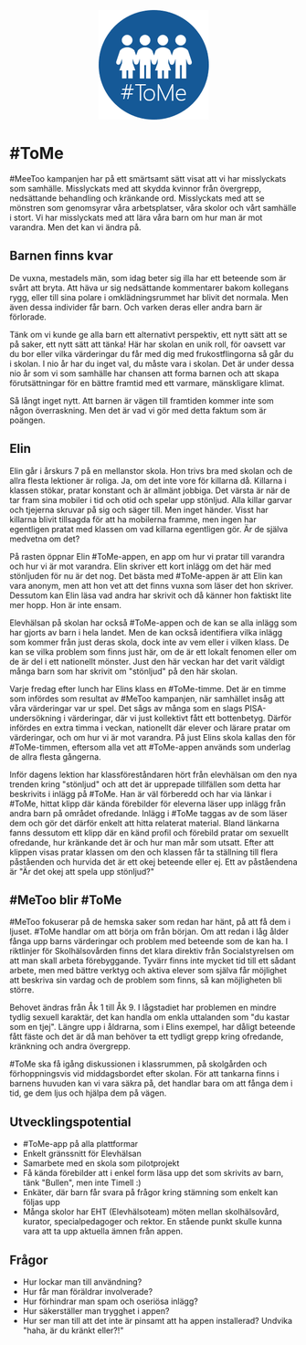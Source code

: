 <p align="center">
<img src="tome.png">
</p>

# #ToMe
#MeeToo kampanjen har på ett smärtsamt sätt visat att vi har misslyckats som samhälle. Misslyckats med att skydda kvinnor från övergrepp, nedsättande behandling och kränkande ord. Misslyckats med att se mönstren som genomsyrar våra arbetsplatser, våra skolor och vårt samhälle i stort. Vi har misslyckats med att lära våra barn om hur man är mot varandra. Men det kan vi ändra på.

## Barnen finns kvar
De vuxna, mestadels män, som idag beter sig illa har ett beteende som är svårt att bryta. Att häva ur sig nedsättande kommentarer bakom kollegans rygg, eller till sina polare i omklädningsrummet har blivit det normala. Men även dessa individer får barn. Och varken deras eller andra barn är förlorade.

Tänk om vi kunde ge alla barn ett alternativt perspektiv, ett nytt sätt att se på saker, ett nytt sätt att tänka! Här har skolan en unik roll, för oavsett var du bor eller vilka värderingar du får med dig med frukostflingorna så går du i skolan. I nio år har du inget val, du måste vara i skolan. Det är under dessa nio år som vi som samhälle har chansen att forma barnen och att skapa förutsättningar för en bättre framtid med ett varmare, mänskligare klimat.

Så långt inget nytt. Att barnen är vägen till framtiden kommer inte som någon överraskning. Men det är vad vi gör med detta faktum som är poängen.


## Elin
Elin går i årskurs 7 på en mellanstor skola. Hon trivs bra med skolan och de allra flesta lektioner är roliga. Ja, om det inte vore för killarna då. Killarna i klassen stökar, pratar konstant och är allmänt jobbiga. Det värsta är när de tar fram sina mobiler i tid och otid och spelar upp stönljud. Alla killar garvar och tjejerna skruvar på sig och säger till. Men inget händer. Visst har killarna blivit tillsagda för att ha mobilerna framme, men ingen har egentligen pratat med klassen om vad killarna egentligen gör. Är de själva medvetna om det?

På rasten öppnar Elin #ToMe-appen, en app om hur vi pratar till varandra och hur vi är mot varandra. Elin skriver ett kort inlägg om det här med stönljuden för nu är det nog. Det bästa med #ToMe-appen är att Elin kan vara anonym, men att hon vet att det finns vuxna som läser det hon skriver. Dessutom kan Elin läsa vad andra har skrivit och då känner hon faktiskt lite mer hopp. Hon är inte ensam.

Elevhälsan på skolan har också #ToMe-appen och de kan se alla inlägg som har gjorts av barn i hela landet. Men de kan också identifiera vilka inlägg som kommer från just deras skola, dock inte av vem eller i vilken klass. De kan se vilka problem som finns just här, om de är ett lokalt fenomen eller om de är del i ett nationellt mönster. Just den här veckan har det varit väldigt många barn som har skrivit om "stönljud" på den här skolan.

Varje fredag efter lunch har Elins klass en #ToMe-timme. Det är en timme som infördes som resultat av #MeToo kampanjen, när samhället insåg att våra värderingar var ur spel. Det sågs av många som en slags PISA-undersökning i värderingar, där vi just kollektivt fått ett bottenbetyg.
Därför infördes en extra timma i veckan, nationellt där elever och lärare pratar om värderingar, och om hur vi är mot varandra. På just Elins skola kallas den för #ToMe-timmen, eftersom alla vet att #ToMe-appen används som underlag de allra flesta gångerna.

Inför dagens lektion har klassföreståndaren hört från elevhälsan om den nya trenden kring "stönljud" och att det är upprepade tillfällen som detta har beskrivits i inlägg på #ToMe. Han är väl förberedd och har via länkar i #ToMe, hittat klipp där kända förebilder för eleverna läser upp inlägg från andra barn på området ofredande. Inlägg i #ToMe taggas av de som läser dem och gör det därför enkelt att hitta relaterat material. Bland länkarna fanns dessutom ett klipp där en känd profil och förebild pratar om sexuellt ofredande, hur kränkande det är och hur man mår som utsatt. Efter att klippen visas pratar klassen om den och klassen får ta ställning till flera påståenden och hurvida det är ett okej beteende eller ej. Ett av påståendena är "Är det okej att spela upp stönljud?"

## #MeToo blir #ToMe
#MeToo fokuserar på de hemska saker som redan har hänt, på att få dem  i ljuset. #ToMe handlar om att börja om från början. Om att redan i låg ålder fånga upp barns värderingar och problem med beteende som de kan ha. I riktlinjer för Skolhälsovården finns det klara direktiv från Socialstyrelsen om att man skall arbeta förebyggande. Tyvärr finns inte mycket tid till ett sådant arbete, men med bättre verktyg och aktiva elever som själva får möjlighet att beskriva sin vardag och de problem som finns, så kan möjligheten bli större.

Behovet ändras från Åk 1 till Åk 9. I lågstadiet har problemen en mindre tydlig sexuell karaktär, det kan handla om enkla uttalanden som "du kastar som en tjej". Längre upp i åldrarna, som i Elins exempel, har dåligt beteende fått fäste och det är då man behöver ta ett tydligt grepp kring ofredande, kränkning och andra övergrepp.

#ToMe ska få igång diskussionen i klassrummen, på skolgården och förhoppningsvis vid middagsbordet efter skolan. För att tankarna finns i barnens huvuden kan vi vara säkra på, det handlar bara om att fånga dem i tid, ge dem ljus och hjälpa dem på vägen.


## Utvecklingspotential
- #ToMe-app på alla plattformar
- Enkelt gränssnitt för Elevhälsan
- Samarbete med en skola som pilotprojekt
- Få kända förebilder att i enkel form läsa upp det som skrivits av barn, tänk "Bullen", men inte Timell :)
- Enkäter, där barn får svara på frågor kring stämning som enkelt kan följas upp
- Många skolor har EHT (Elevhälsoteam) möten mellan skolhälsovård, kurator, specialpedagoger och rektor. En stående punkt skulle kunna vara att ta upp aktuella ämnen från appen.

## Frågor
- Hur lockar man till användning?
- Hur får man föräldrar involverade?
- Hur förhindrar man spam och oseriösa inlägg?
- Hur säkerställer man trygghet i appen?
- Hur ser man till att det inte är pinsamt att ha appen installerad? Undvika "haha, är du kränkt eller?!"
